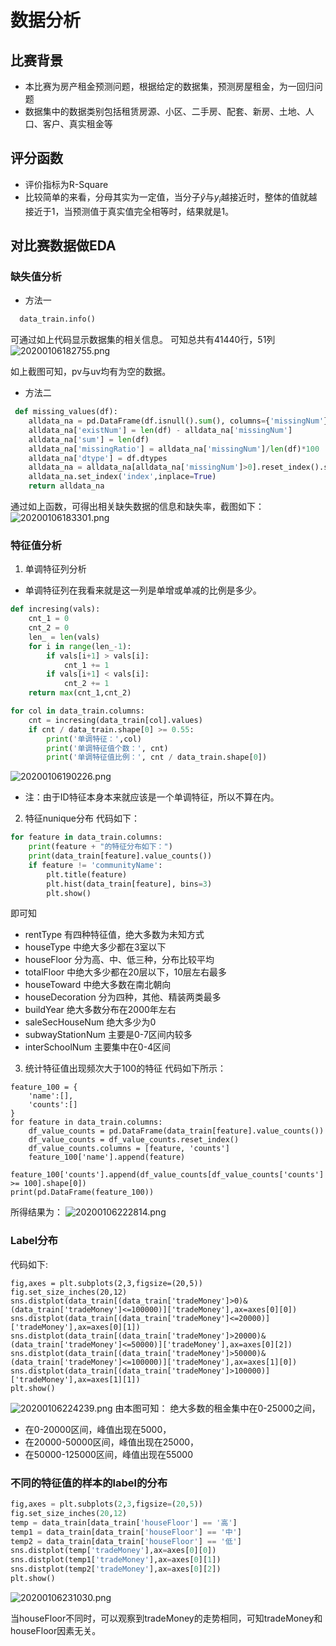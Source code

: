 # 数据分析

## 比赛背景
* 本比赛为房产租金预测问题，根据给定的数据集，预测房屋租金，为一回归问题
* 数据集中的数据类别包括租赁房源、小区、二手房、配套、新房、土地、人口、客户、真实租金等

## 评分函数
* 评价指标为R-Square
* 比较简单的来看，分母其实为一定值，当分子$\hat{y}$与$y_i$越接近时，整体的值就越接近于1，当预测值于真实值完全相等时，结果就是1。

## 对比赛数据做EDA

### 缺失值分析
* 方法一
``` python
  data_train.info()
```
可通过如上代码显示数据集的相关信息。
可知总共有41440行，51列
![20200106182755.png](https://raw.githubusercontent.com/zz7236/image/master/vscode/20200106182755.png)

如上截图可知，pv与uv均有为空的数据。
* 方法二
``` python
 def missing_values(df):
    alldata_na = pd.DataFrame(df.isnull().sum(), columns={'missingNum'})
    alldata_na['existNum'] = len(df) - alldata_na['missingNum']
    alldata_na['sum'] = len(df)
    alldata_na['missingRatio'] = alldata_na['missingNum']/len(df)*100
    alldata_na['dtype'] = df.dtypes
    alldata_na = alldata_na[alldata_na['missingNum']>0].reset_index().sort_values(by=['missingNum','index'],ascending=[False,True])
    alldata_na.set_index('index',inplace=True)
    return alldata_na
```
通过如上函数，可得出相关缺失数据的信息和缺失率，截图如下：
![20200106183301.png](https://raw.githubusercontent.com/zz7236/image/master/vscode/20200106183301.png)

### 特征值分析
1. 单调特征列分析
* 单调特征列在我看来就是这一列是单增或单减的比例是多少。
``` python
def incresing(vals):
    cnt_1 = 0
    cnt_2 = 0
    len_ = len(vals)
    for i in range(len_-1):
        if vals[i+1] > vals[i]:
            cnt_1 += 1
        if vals[i+1] < vals[i]:
            cnt_2 += 1
    return max(cnt_1,cnt_2)

for col in data_train.columns:
    cnt = incresing(data_train[col].values)
    if cnt / data_train.shape[0] >= 0.55:
        print('单调特征：',col)
        print('单调特征值个数：', cnt)
        print('单调特征值比例：', cnt / data_train.shape[0])
```
![20200106190226.png](https://raw.githubusercontent.com/zz7236/image/master/vscode/20200106190226.png)

* 注：由于ID特征本身本来就应该是一个单调特征，所以不算在内。
2. 特征nunique分布
代码如下：
``` python
for feature in data_train.columns:
    print(feature + "的特征分布如下：")
    print(data_train[feature].value_counts())
    if feature != 'communityName': 
        plt.title(feature)
        plt.hist(data_train[feature], bins=3)
        plt.show()
```
即可知
* rentType 有四种特征值，绝大多数为未知方式
* houseType 中绝大多少都在3室以下
* houseFloor 分为高、中、低三种，分布比较平均
* totalFloor 中绝大多少都在20层以下，10层左右最多
* houseToward 中绝大多数在南北朝向
* houseDecoration 分为四种，其他、精装两类最多
* buildYear 绝大多数分布在2000年左右
* saleSecHouseNum 绝大多少为0
* subwayStationNum 主要是0-7区间内较多
* interSchoolNum 主要集中在0-4区间
3. 统计特征值出现频次大于100的特征
代码如下所示：
```
feature_100 = {
    'name':[],
    'counts':[]
}
for feature in data_train.columns:
    df_value_counts = pd.DataFrame(data_train[feature].value_counts())
    df_value_counts = df_value_counts.reset_index()
    df_value_counts.columns = [feature, 'counts']
    feature_100['name'].append(feature)
    feature_100['counts'].append(df_value_counts[df_value_counts['counts'] >= 100].shape[0])
print(pd.DataFrame(feature_100))
```
所得结果为：
![20200106222814.png](https://raw.githubusercontent.com/zz7236/image/master/vscode/20200106222814.png)

### Label分布
代码如下:
```
fig,axes = plt.subplots(2,3,figsize=(20,5))
fig.set_size_inches(20,12)
sns.distplot(data_train[(data_train['tradeMoney']>0)&(data_train['tradeMoney']<=100000)]['tradeMoney'],ax=axes[0][0])
sns.distplot(data_train[(data_train['tradeMoney']<=20000)]['tradeMoney'],ax=axes[0][1])
sns.distplot(data_train[(data_train['tradeMoney']>20000)&(data_train['tradeMoney']<=50000)]['tradeMoney'],ax=axes[0][2])
sns.distplot(data_train[(data_train['tradeMoney']>50000)&(data_train['tradeMoney']<=100000)]['tradeMoney'],ax=axes[1][0])
sns.distplot(data_train[(data_train['tradeMoney']>100000)]['tradeMoney'],ax=axes[1][1])
plt.show()
```
![20200106224239.png](https://raw.githubusercontent.com/zz7236/image/master/vscode/20200106224239.png)
由本图可知：
绝大多数的租金集中在0-25000之间，
* 在0-20000区间，峰值出现在5000，
* 在20000-50000区间，峰值出现在25000，
* 在50000-125000区间，峰值出现在55000

### 不同的特征值的样本的label的分布

``` python 
fig,axes = plt.subplots(2,3,figsize=(20,5))
fig.set_size_inches(20,12)
temp = data_train[data_train['houseFloor'] == '高']
temp1 = data_train[data_train['houseFloor'] == '中']
temp2 = data_train[data_train['houseFloor'] == '低']
sns.distplot(temp['tradeMoney'],ax=axes[0][0])
sns.distplot(temp1['tradeMoney'],ax=axes[0][1])
sns.distplot(temp2['tradeMoney'],ax=axes[0][2])
plt.show()
```
![20200106231030.png](https://raw.githubusercontent.com/zz7236/image/master/vscode/20200106231030.png)

当houseFloor不同时，可以观察到tradeMoney的走势相同，可知tradeMoney和houseFloor因素无关。
